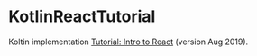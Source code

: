 # KotlinReactTutorial

Koltin implementation [Tutorial: Intro to React](https://reactjs.org/tutorial/tutorial.html) (version Aug 2019).

